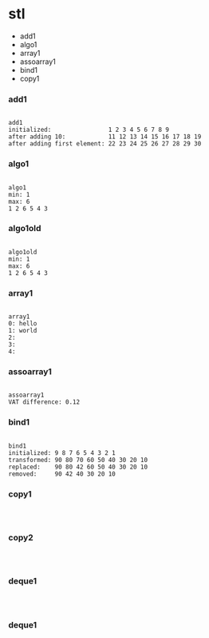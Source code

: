 # stl

- add1
- algo1
- array1
- assoarray1
- bind1
- copy1

### add1

```shell

add1
initialized:                1 2 3 4 5 6 7 8 9 
after adding 10:            11 12 13 14 15 16 17 18 19 
after adding first element: 22 23 24 25 26 27 28 29 30 

```

### algo1

```shell

algo1
min: 1
max: 6
1 2 6 5 4 3

```

### algo1old

```shell

algo1old
min: 1
max: 6
1 2 6 5 4 3

```

### array1

```shell

array1
0: hello
1: world
2: 
3: 
4: 

```

### assoarray1

```shell

assoarray1
VAT difference: 0.12

```

### bind1

```shell

bind1
initialized: 9 8 7 6 5 4 3 2 1 
transformed: 90 80 70 60 50 40 30 20 10 
replaced:    90 80 42 60 50 40 30 20 10 
removed:     90 42 40 30 20 10 

```

### copy1

```shell



```

### copy2

```shell



```


### deque1

```shell



```

### deque1

```shell



```


